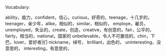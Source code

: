 Vocabulary:

ability，能力，confident，信心，curious，好奇的，teenage，十几岁的，teenager，亲少年，alike，相似的，similar，相似的，
employe，雇员，unemployed，失业的，create，创造，creative，有创意的，fair，公平的，fairly，相当的，national，国家的
unbelievable，令人不可置信的，chin，下巴，lover，爱好者|们
nickname，绰号， brilliant，出色的，
uninteresting，没意思的， interesting，有意思的，